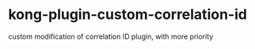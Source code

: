 # kong-plugin-custom-correlation-id
custom modification of correlation ID plugin, with more priority
